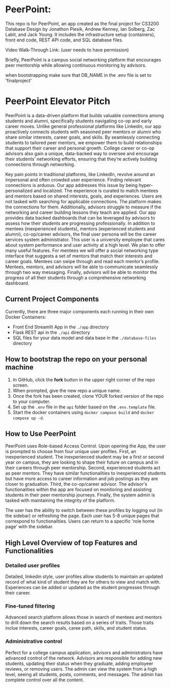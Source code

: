 # PeerPoint: 

This repo is for PeerPoint, an app created as the final project for CS3200 Database Design by Jonathon Piesik, Andrew Kenney, Ian Solberg, Zac Labit, and Jack Young.  It includes the infrastructure setup (containers), front end code, REST API code, and SQL database files.

Video Walk-Through Link: (user needs to have permission)

Briefly, PeerPoint is a campus social networking platform that encourages peer mentorship while allowing continuous monitoring by advisors. 

when bootstrapping make sure that DB_NAME in the .env file is set to 'finalproject'

# PeerPoint Elevator Pitch

PeerPoint is a data-driven platform that builds valuable connections among students and alumni, specifically students navigating co-op and early career moves. Unlike general professional platforms like Linkedin, our app proactively connects students with seasoned peer mentors or alumni who share similar interests, career goals, and skills. By seamlessly connecting students to tailored peer mentors, we empower them to build relationships that support their career and personal growth. College career or co-op advisors also gain a unique, data-backed way to oversee and encourage their students’ networking efforts, ensuring that they’re actively building connections through networking. 

Key pain points in traditional platforms, like LinkedIn, revolve around an impersonal and often crowded user experience. Finding relevant connections is arduous. Our app addresses this issue by being hyper-personalized and localized. The experience is curated to match mentees and mentors based on shared interests, goals, and experiences. Users are not tasked with searching for applicable connections. The platform makes the connections for them. Additionally, advisors struggle to measure if the networking and career building lessons they teach are applied. Our app provides data backed dashboards that can be leveraged by advisors to assess how their students are progressing professionally. In addition to mentees (inexperienced students), mentors (experienced students and alumni), co-op/career advisors, the final user persona will be the career services system administrator. This user is a university employee that cares about system performance and user activity at a high level. We plan to offer many useful features. For mentees we will offer a social networking type interface that suggests a set of mentors that match their interests and career goals. Mentees can swipe through and read each mentor’s profile. Mentees, mentors, and advisors will be able to communicate seamlessly through two way messaging. Finally, advisors will be able to monitor the progress of all their students through a comprehensive networking dashboard. 

## Current Project Components

Currently, there are three major components each running in their own Docker Containers:

- Front End Streamlit App in the `./app` directory
- Flask REST api in the `./api` directory
- SQL files for your data model and data base in the `./database-files` directory

## How to bootstrap the repo on your personal machine

1. In GitHub, click the **fork** button in the upper right corner of the repo screen. 
2. When prompted, give the new repo a unique name.
3. Once the fork has been created, clone YOUR forked version of the repo to your computer. 
4. Set up the `.env` file in the `api` folder based on the `.env.template` file.
5. Start the docker containers using `docker compose build` and `docker compose up -d`.  

## How to Use PeerPoint

PeerPoint uses Role-based Access Control. Upon opening the App, the user is prompted to choose from four unique user profiles. First, an inexperienced student. The inexperienced student may be a first or second year on campus, they are looking to shape their future on campus and in their careers through peer mentorship. Second, experienced students act as peer mentors. They have similar functionalities to inexperienced students but have more access to career information and job postings as they are closer to graduation. Third, the co-op/career advisor. The advisor's functionalities within the app are focused on monitoring and assisting students in their peer mentorship journeys. Finally, the system admin is tasked with maintaining the integrity of the platform. 

The user has the ability to switch between these profiles by logging out (in the sidebar) or refreshing the page. Each user has 5-8 unique pages that correspond to functionalities. Users can return to a specific 'role home page' with the sidebar. 

## High Level Overview of top Features and Functionalities 

### Detailed user profiles

Detailed, linkedin style, user profiles allow students to maintain an updated record of what kind of student they are for others to view and match with. Experiences can be added or updated as the student progresses through their career.

### Fine-tuned filtering

Advanced search platform allows those in search of mentees and mentors to drill down the search results based on a series of traits. Those traits inclue interests, career goals, caree path, skills, and student status. 

### Administrative control

Perfect for a college campus application, advisors and administrators have advanced control of the network. Advisors are responsible for adding new students, updating their status when they graduate, adding employeer reviews, or removing users. The admin can view the system from a high level, seeing all students, posts, comments, and messages. The admin has complete control over all the content. 

 
